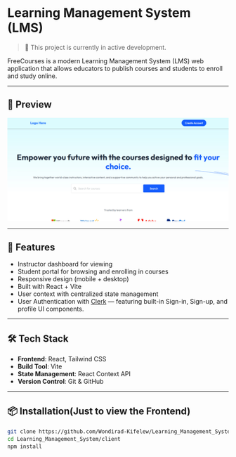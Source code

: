 #  Learning Management System (LMS)

> 🚧 This project is currently in active development.

FreeCourses is a modern Learning Management System (LMS) web application that allows educators to publish courses and students to enroll and study online.

---

## 📸 Preview

![FreeCourses Logo](./client/src/assets/preview.jpg) <!-- Update path if necessary -->

---

## 🚀 Features

-  Instructor dashboard for viewing 
-  Student portal for browsing and enrolling in courses
-  Responsive design (mobile + desktop)
-  Built with React + Vite
-  User context with centralized state management
-  User Authentication with [Clerk](https://clerk.dev) — featuring built-in Sign-in, Sign-up, and profile UI components.

---

## 🛠️ Tech Stack

- **Frontend**: React, Tailwind CSS
- **Build Tool**: Vite
- **State Management**: React Context API
- **Version Control**: Git & GitHub

---

## 📦 Installation(Just to view the Frontend)

```bash
git clone https://github.com/Wondirad-Kifelew/Learning_Management_System.git
cd Learning_Management_System/client
npm install
```

